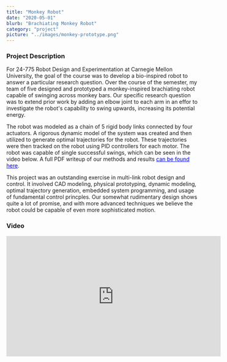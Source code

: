 ```yaml
---
title: "Monkey Robot"
date: "2020-05-01"
blurb: "Brachiating Monkey Robot"
category: "project"
picture: "../images/monkey-prototype.png"
---
```


### Project Description
For 24-775 Robot Design and Experimentation at Carnegie Mellon University, the goal of the course was to develop a bio-inspired robot to answer a particular research question. Over the course of the semester, my team of five designed and prototyped a monkey-inspired brachiating robot capable of swinging across monkey bars. Our specific research question was to extend prior work by adding an elbow joint to each arm in an effor to investigate the robot's capability to swing upwards, increasing its potential energy.

The robot was modeled as a chain of 5 rigid body links connected by four actuators. A rigorous dynamic model of the system was created and then utilized to generate optimal trajectories for the robot. These trajectories were then tracked on the robot using PID controllers for each motor. The robot was capable of single successful swings, which can be seen in the video below. A full PDF writeup of our methods and results <a href="/monkey-report.pdf" style="color:blue;">can be found here</a>.

This project was an outstanding exercise in multi-link robot design and control. It involved CAD modeling, physical prototyping, dynamic modeling, optimal trajectory generation, embedded system programming, and usage of fundamental control princples. Our somewhat rudimentary design shows quite a lot of promise, and with more advanced techniques we believe the robot could be capable of even more sophisticated motion.

### Video
<iframe style="display: block; margin: 0 auto;" width="560" height="315" src="https://www.youtube.com/embed/pT8WLgFN8Ys" frameborder="0" allow="accelerometer; autoplay; clipboard-write; encrypted-media; gyroscope; picture-in-picture" allowfullscreen></iframe>

